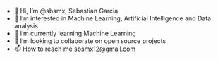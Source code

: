 - 👋 Hi, I’m @sbsmx, Sebastian Garcia 
- 👀 I’m interested in Machine Learning, Artificial Intelligence and Data analysis
- 🌱 I’m currently learning Machine Learning 
- 💞️ I’m looking to collaborate on open source projects
- 📫 How to reach me sbsmx12@gmail.com

<!---
sbsmx/sbsmx is a ✨ special ✨ repository because its `README.md` (this file) appears on your GitHub profile.
You can click the Preview link to take a look at your changes.
--->
